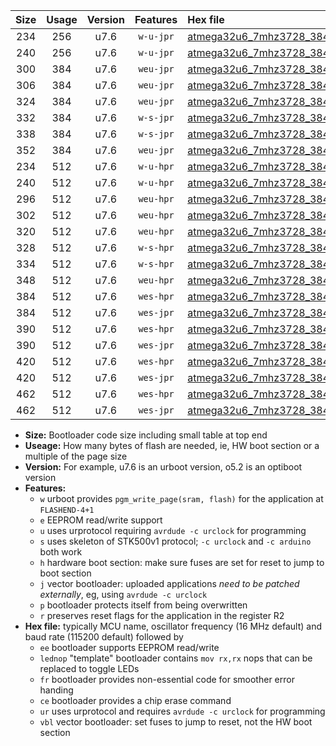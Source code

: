 |Size|Usage|Version|Features|Hex file|
|:-:|:-:|:-:|:-:|:--|
|234|256|u7.6|`w-u-jpr`|[atmega32u6_7mhz3728_38400bps_ur_vbl.hex](https://raw.githubusercontent.com/stefanrueger/urboot/main/bootloaders/atmega32u6/fcpu_7mhz3728/38400_bps/atmega32u6_7mhz3728_38400bps_ur_vbl.hex)|
|240|256|u7.6|`w-u-jpr`|[atmega32u6_7mhz3728_38400bps_lednop_ur_vbl.hex](https://raw.githubusercontent.com/stefanrueger/urboot/main/bootloaders/atmega32u6/fcpu_7mhz3728/38400_bps/atmega32u6_7mhz3728_38400bps_lednop_ur_vbl.hex)|
|300|384|u7.6|`weu-jpr`|[atmega32u6_7mhz3728_38400bps_ee_ur_vbl.hex](https://raw.githubusercontent.com/stefanrueger/urboot/main/bootloaders/atmega32u6/fcpu_7mhz3728/38400_bps/atmega32u6_7mhz3728_38400bps_ee_ur_vbl.hex)|
|306|384|u7.6|`weu-jpr`|[atmega32u6_7mhz3728_38400bps_ee_lednop_ur_vbl.hex](https://raw.githubusercontent.com/stefanrueger/urboot/main/bootloaders/atmega32u6/fcpu_7mhz3728/38400_bps/atmega32u6_7mhz3728_38400bps_ee_lednop_ur_vbl.hex)|
|324|384|u7.6|`weu-jpr`|[atmega32u6_7mhz3728_38400bps_ee_lednop_fr_ur_vbl.hex](https://raw.githubusercontent.com/stefanrueger/urboot/main/bootloaders/atmega32u6/fcpu_7mhz3728/38400_bps/atmega32u6_7mhz3728_38400bps_ee_lednop_fr_ur_vbl.hex)|
|332|384|u7.6|`w-s-jpr`|[atmega32u6_7mhz3728_38400bps_vbl.hex](https://raw.githubusercontent.com/stefanrueger/urboot/main/bootloaders/atmega32u6/fcpu_7mhz3728/38400_bps/atmega32u6_7mhz3728_38400bps_vbl.hex)|
|338|384|u7.6|`w-s-jpr`|[atmega32u6_7mhz3728_38400bps_lednop_vbl.hex](https://raw.githubusercontent.com/stefanrueger/urboot/main/bootloaders/atmega32u6/fcpu_7mhz3728/38400_bps/atmega32u6_7mhz3728_38400bps_lednop_vbl.hex)|
|352|384|u7.6|`weu-jpr`|[atmega32u6_7mhz3728_38400bps_ee_lednop_fr_ce_ur_vbl.hex](https://raw.githubusercontent.com/stefanrueger/urboot/main/bootloaders/atmega32u6/fcpu_7mhz3728/38400_bps/atmega32u6_7mhz3728_38400bps_ee_lednop_fr_ce_ur_vbl.hex)|
|234|512|u7.6|`w-u-hpr`|[atmega32u6_7mhz3728_38400bps_ur.hex](https://raw.githubusercontent.com/stefanrueger/urboot/main/bootloaders/atmega32u6/fcpu_7mhz3728/38400_bps/atmega32u6_7mhz3728_38400bps_ur.hex)|
|240|512|u7.6|`w-u-hpr`|[atmega32u6_7mhz3728_38400bps_lednop_ur.hex](https://raw.githubusercontent.com/stefanrueger/urboot/main/bootloaders/atmega32u6/fcpu_7mhz3728/38400_bps/atmega32u6_7mhz3728_38400bps_lednop_ur.hex)|
|296|512|u7.6|`weu-hpr`|[atmega32u6_7mhz3728_38400bps_ee_ur.hex](https://raw.githubusercontent.com/stefanrueger/urboot/main/bootloaders/atmega32u6/fcpu_7mhz3728/38400_bps/atmega32u6_7mhz3728_38400bps_ee_ur.hex)|
|302|512|u7.6|`weu-hpr`|[atmega32u6_7mhz3728_38400bps_ee_lednop_ur.hex](https://raw.githubusercontent.com/stefanrueger/urboot/main/bootloaders/atmega32u6/fcpu_7mhz3728/38400_bps/atmega32u6_7mhz3728_38400bps_ee_lednop_ur.hex)|
|320|512|u7.6|`weu-hpr`|[atmega32u6_7mhz3728_38400bps_ee_lednop_fr_ur.hex](https://raw.githubusercontent.com/stefanrueger/urboot/main/bootloaders/atmega32u6/fcpu_7mhz3728/38400_bps/atmega32u6_7mhz3728_38400bps_ee_lednop_fr_ur.hex)|
|328|512|u7.6|`w-s-hpr`|[atmega32u6_7mhz3728_38400bps.hex](https://raw.githubusercontent.com/stefanrueger/urboot/main/bootloaders/atmega32u6/fcpu_7mhz3728/38400_bps/atmega32u6_7mhz3728_38400bps.hex)|
|334|512|u7.6|`w-s-hpr`|[atmega32u6_7mhz3728_38400bps_lednop.hex](https://raw.githubusercontent.com/stefanrueger/urboot/main/bootloaders/atmega32u6/fcpu_7mhz3728/38400_bps/atmega32u6_7mhz3728_38400bps_lednop.hex)|
|348|512|u7.6|`weu-hpr`|[atmega32u6_7mhz3728_38400bps_ee_lednop_fr_ce_ur.hex](https://raw.githubusercontent.com/stefanrueger/urboot/main/bootloaders/atmega32u6/fcpu_7mhz3728/38400_bps/atmega32u6_7mhz3728_38400bps_ee_lednop_fr_ce_ur.hex)|
|384|512|u7.6|`wes-hpr`|[atmega32u6_7mhz3728_38400bps_ee.hex](https://raw.githubusercontent.com/stefanrueger/urboot/main/bootloaders/atmega32u6/fcpu_7mhz3728/38400_bps/atmega32u6_7mhz3728_38400bps_ee.hex)|
|384|512|u7.6|`wes-jpr`|[atmega32u6_7mhz3728_38400bps_ee_vbl.hex](https://raw.githubusercontent.com/stefanrueger/urboot/main/bootloaders/atmega32u6/fcpu_7mhz3728/38400_bps/atmega32u6_7mhz3728_38400bps_ee_vbl.hex)|
|390|512|u7.6|`wes-hpr`|[atmega32u6_7mhz3728_38400bps_ee_lednop.hex](https://raw.githubusercontent.com/stefanrueger/urboot/main/bootloaders/atmega32u6/fcpu_7mhz3728/38400_bps/atmega32u6_7mhz3728_38400bps_ee_lednop.hex)|
|390|512|u7.6|`wes-jpr`|[atmega32u6_7mhz3728_38400bps_ee_lednop_vbl.hex](https://raw.githubusercontent.com/stefanrueger/urboot/main/bootloaders/atmega32u6/fcpu_7mhz3728/38400_bps/atmega32u6_7mhz3728_38400bps_ee_lednop_vbl.hex)|
|420|512|u7.6|`wes-hpr`|[atmega32u6_7mhz3728_38400bps_ee_lednop_fr.hex](https://raw.githubusercontent.com/stefanrueger/urboot/main/bootloaders/atmega32u6/fcpu_7mhz3728/38400_bps/atmega32u6_7mhz3728_38400bps_ee_lednop_fr.hex)|
|420|512|u7.6|`wes-jpr`|[atmega32u6_7mhz3728_38400bps_ee_lednop_fr_vbl.hex](https://raw.githubusercontent.com/stefanrueger/urboot/main/bootloaders/atmega32u6/fcpu_7mhz3728/38400_bps/atmega32u6_7mhz3728_38400bps_ee_lednop_fr_vbl.hex)|
|462|512|u7.6|`wes-hpr`|[atmega32u6_7mhz3728_38400bps_ee_lednop_fr_ce.hex](https://raw.githubusercontent.com/stefanrueger/urboot/main/bootloaders/atmega32u6/fcpu_7mhz3728/38400_bps/atmega32u6_7mhz3728_38400bps_ee_lednop_fr_ce.hex)|
|462|512|u7.6|`wes-jpr`|[atmega32u6_7mhz3728_38400bps_ee_lednop_fr_ce_vbl.hex](https://raw.githubusercontent.com/stefanrueger/urboot/main/bootloaders/atmega32u6/fcpu_7mhz3728/38400_bps/atmega32u6_7mhz3728_38400bps_ee_lednop_fr_ce_vbl.hex)|

- **Size:** Bootloader code size including small table at top end
- **Useage:** How many bytes of flash are needed, ie, HW boot section or a multiple of the page size
- **Version:** For example, u7.6 is an urboot version, o5.2 is an optiboot version
- **Features:**
  + `w` urboot provides `pgm_write_page(sram, flash)` for the application at `FLASHEND-4+1`
  + `e` EEPROM read/write support
  + `u` uses urprotocol requiring `avrdude -c urclock` for programming
  + `s` uses skeleton of STK500v1 protocol; `-c urclock` and `-c arduino` both work
  + `h` hardware boot section: make sure fuses are set for reset to jump to boot section
  + `j` vector bootloader: uploaded applications *need to be patched externally*, eg, using `avrdude -c urclock`
  + `p` bootloader protects itself from being overwritten
  + `r` preserves reset flags for the application in the register R2
- **Hex file:** typically MCU name, oscillator frequency (16 MHz default) and baud rate (115200 default) followed by
  + `ee` bootloader supports EEPROM read/write
  + `lednop` "template" bootloader contains `mov rx,rx` nops that can be replaced to toggle LEDs
  + `fr` bootloader provides non-essential code for smoother error handing
  + `ce` bootloader provides a chip erase command
  + `ur` uses urprotocol and requires `avrdude -c urclock` for programming
  + `vbl` vector bootloader: set fuses to jump to reset, not the HW boot section

